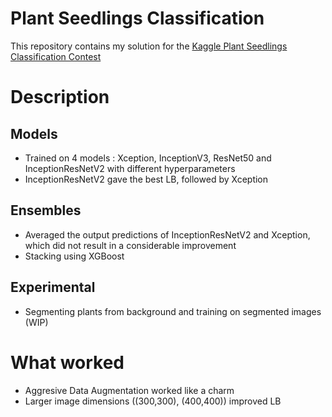# Plant Seedlings Classification

This repository contains my solution for the [Kaggle Plant Seedlings Classification Contest](https://www.kaggle.com/c/plant-seedlings-classification)

# Description

## Models

* Trained on 4 models : Xception, InceptionV3, ResNet50 and InceptionResNetV2 with different hyperparameters 
* InceptionResNetV2 gave the best LB, followed by Xception

## Ensembles

* Averaged the output predictions of InceptionResNetV2 and Xception, which did not result in a considerable improvement
* Stacking using XGBoost 

## Experimental

* Segmenting plants from background and training on segmented images (WIP)

# What worked

* Aggresive Data Augmentation worked like a charm
* Larger image dimensions ((300,300), (400,400)) improved LB

